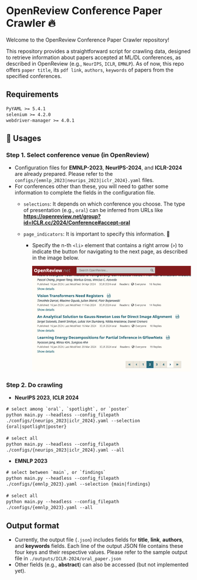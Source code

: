 # OpenReview Conference Paper Crawler 🔥

Welcome to the OpenReview Conference Paper Crawler repository!

This repository provides a straightforward script for crawling data, designed to retrieve information about papers accepted at ML/DL conferences, as described in OpenReview (e.g., `NeurIPS`, `ICLR`, `EMNLP`).
As of now, this repo offers `paper title`, its `pdf link`, `authors`, `keywords` of papers from the specified conferences.



## Requirements

```
PyYAML >= 5.4.1
selenium >= 4.2.0
webdriver-manager >= 4.0.1
```

## 🌟 Usages

### Step 1. Select conference venue (in OpenReview)

- Configuration files for **EMNLP-2023**, **NeurIPS-2024**, and **ICLR-2024** are already prepared. Please refer to the `configs/{emnlp_2023|neurips_2023|iclr_2024}.yaml` files.
- For conferences other than these, you will need to gather some information to complete the fields in the configuration file.
    - `selections`: It depends on which conference you choose. The type of presentation (e.g., `oral`) can be inferred from URLs like **https://openreview.net/group?id=ICLR.cc/2024/Conference#accept-oral**

    - `page_indicators`: It is important to specify this information. 💫 

        - Specify the n-th `<li>` element that contains a right arrow (`>`) to indicate the button for navigating to the next page, as described in the image below.

          <img src="./images/example.png" width="500">

### Step 2. Do crawling


- **NeurIPS 2023**, **ICLR 2024** 
```
# select among `oral`, `spotlight`, or `poster`
python main.py --headless --config_filepath ./configs/{neurips_2023|iclr_2024}.yaml --selection {oral|spotlight|poster}

# select all
python main.py --headless --config_filepath ./configs/{neurips_2023|iclr_2024}.yaml --all
```

- **EMNLP 2023** 
```
# select between `main`, or `findings`
python main.py --headless --config_filepath ./configs/{emnlp_2023}.yaml --selection {main|findings}

# select all
python main.py --headless --config_filepath ./configs/{emnlp_2023}.yaml --all
```

## Output format

- Currently, the output file (`.json`) includes fields for **title**, **link**, **authors**, and **keywords** fields. Each line of the output JSON file contains these four keys and their respective values. Please refer to the sample output file in `./outputs/ICLR-2024/oral_paper.json`
- Other fields (e.g., **abstract**) can also be accessed (but not implemented yet). 
